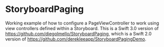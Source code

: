 # StoryboardPaging

Working example of how to configure a PageViewController to work using view controllers defined within a Storyboard.
This is a Swift 3.0 version of https://github.com/diegolmello/StoryboardPaging, which is a Swift 2.0 version of https://github.com/derekleeapp/StoryboardPagingDemo.
